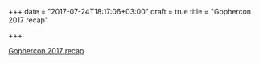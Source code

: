 +++
date = "2017-07-24T18:17:06+03:00"
draft = true
title = "Gophercon 2017 recap"

+++

<p><a href="http://nats.io/blog/gophercon-2017">Gophercon 2017 recap</a></p>
